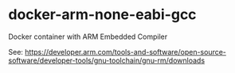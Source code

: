 # docker-arm-none-eabi-gcc
Docker container with ARM Embedded Compiler

See:
https://developer.arm.com/tools-and-software/open-source-software/developer-tools/gnu-toolchain/gnu-rm/downloads
